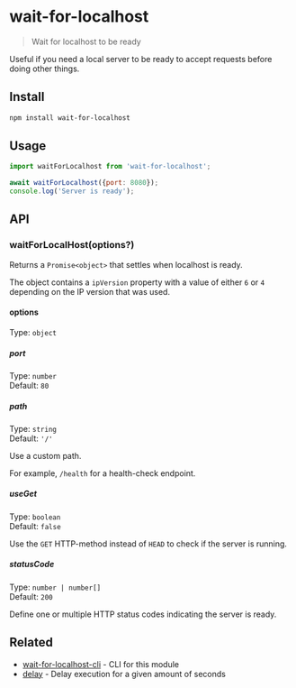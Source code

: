 # wait-for-localhost

> Wait for localhost to be ready

Useful if you need a local server to be ready to accept requests before doing other things.

## Install

```sh
npm install wait-for-localhost
```

## Usage

```js
import waitForLocalhost from 'wait-for-localhost';

await waitForLocalhost({port: 8080});
console.log('Server is ready');
```

## API

### waitForLocalHost(options?)

Returns a `Promise<object>` that settles when localhost is ready.

The object contains a `ipVersion` property with a value of either `6` or `4` depending on the IP version that was used.

#### options

Type: `object`

##### port

Type: `number`\
Default: `80`

##### path

Type: `string`\
Default: `'/'`

Use a custom path.

For example, `/health` for a health-check endpoint.

##### useGet

Type: `boolean`\
Default: `false`

Use the `GET` HTTP-method instead of `HEAD` to check if the server is running.

##### statusCode

Type: `number | number[]`\
Default: `200`

Define one or multiple HTTP status codes indicating the server is ready.

## Related

- [wait-for-localhost-cli](https://github.com/sindresorhus/wait-for-localhost-cli) - CLI for this module
- [delay](https://github.com/sindresorhus/delay) - Delay execution for a given amount of seconds
